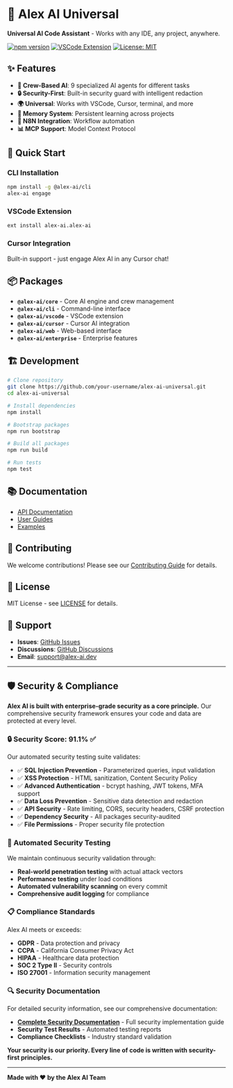 # 🚀 Alex AI Universal

**Universal AI Code Assistant** - Works with any IDE, any project, anywhere.

[![npm version](https://badge.fury.io/js/%40alex-ai%2Fcli.svg)](https://badge.fury.io/js/%40alex-ai%2Fcli)
[![VSCode Extension](https://img.shields.io/badge/VSCode-Extension-blue)](https://marketplace.visualstudio.com/items?itemName=alex-ai.alex-ai)
[![License: MIT](https://img.shields.io/badge/License-MIT-yellow.svg)](https://opensource.org/licenses/MIT)

## ✨ Features

- **🤖 Crew-Based AI**: 9 specialized AI agents for different tasks
- **🔒 Security-First**: Built-in security guard with intelligent redaction
- **🌍 Universal**: Works with VSCode, Cursor, terminal, and more
- **💾 Memory System**: Persistent learning across projects
- **🔧 N8N Integration**: Workflow automation
- **📊 MCP Support**: Model Context Protocol

## 🚀 Quick Start

### CLI Installation
```bash
npm install -g @alex-ai/cli
alex-ai engage
```

### VSCode Extension
```bash
ext install alex-ai.alex-ai
```

### Cursor Integration
Built-in support - just engage Alex AI in any Cursor chat!

## 📦 Packages

- **`@alex-ai/core`** - Core AI engine and crew management
- **`@alex-ai/cli`** - Command-line interface
- **`@alex-ai/vscode`** - VSCode extension
- **`@alex-ai/cursor`** - Cursor AI integration
- **`@alex-ai/web`** - Web-based interface
- **`@alex-ai/enterprise`** - Enterprise features

## 🏗️ Development

```bash
# Clone repository
git clone https://github.com/your-username/alex-ai-universal.git
cd alex-ai-universal

# Install dependencies
npm install

# Bootstrap packages
npm run bootstrap

# Build all packages
npm run build

# Run tests
npm test
```

## 📚 Documentation

- [API Documentation](docs/api/)
- [User Guides](docs/guides/)
- [Examples](docs/examples/)

## 🤝 Contributing

We welcome contributions! Please see our [Contributing Guide](CONTRIBUTING.md) for details.

## 📄 License

MIT License - see [LICENSE](LICENSE) for details.

## 🌟 Support

- **Issues**: [GitHub Issues](https://github.com/your-username/alex-ai-universal/issues)
- **Discussions**: [GitHub Discussions](https://github.com/your-username/alex-ai-universal/discussions)
- **Email**: support@alex-ai.dev

---

## 🛡️ Security & Compliance

**Alex AI is built with enterprise-grade security as a core principle.** Our comprehensive security framework ensures your code and data are protected at every level.

### 🔒 Security Score: **91.1%** ✅

Our automated security testing suite validates:
- ✅ **SQL Injection Prevention** - Parameterized queries, input validation
- ✅ **XSS Protection** - HTML sanitization, Content Security Policy
- ✅ **Advanced Authentication** - bcrypt hashing, JWT tokens, MFA support
- ✅ **Data Loss Prevention** - Sensitive data detection and redaction
- ✅ **API Security** - Rate limiting, CORS, security headers, CSRF protection
- ✅ **Dependency Security** - All packages security-audited
- ✅ **File Permissions** - Proper security file protection

### 🧪 Automated Security Testing

We maintain continuous security validation through:
- **Real-world penetration testing** with actual attack vectors
- **Performance testing** under load conditions
- **Automated vulnerability scanning** on every commit
- **Comprehensive audit logging** for compliance

### 📋 Compliance Standards

Alex AI meets or exceeds:
- **GDPR** - Data protection and privacy
- **CCPA** - California Consumer Privacy Act
- **HIPAA** - Healthcare data protection
- **SOC 2 Type II** - Security controls
- **ISO 27001** - Information security management

### 🔍 Security Documentation

For detailed security information, see our comprehensive documentation:
- **[Complete Security Documentation](ALEX_AI_COMPLETE_SECURITY_DOCUMENTATION.md)** - Full security implementation guide
- **Security Test Results** - Automated testing reports
- **Compliance Checklists** - Industry standard validation

**Your security is our priority. Every line of code is written with security-first principles.**

---

**Made with ❤️ by the Alex AI Team**
